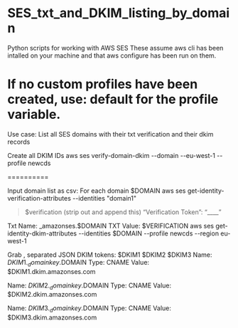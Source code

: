 # SES_txt_and_DKIM_listing_by_domain
Python scripts for working with AWS SES
These assume aws cli has been intalled on your machine and that aws configure has been run on them.

If no custom profiles have been created, use: default for the profile variable.
========
Use case: List all SES domains with their txt verification and their dkim records

Create all DKIM IDs
aws ses verify-domain-dkim --domain --eu-west-1 --profile newcds

==========

Input domain list as csv:
For each domain $DOMAIN 
aws ses get-identity-verification-attributes --identities "domain1"
>$verification (strip out and append this)
“Verification Token”: “____”

Txt Name: _amazonses.$DOMAIN
TXT Value: $VERIFICATION
aws ses get-identity-dkim-attributes --identities $DOMAIN --profile newcds --region eu-west-1
 

Grab , separated JSON DKIM tokens:
$DKIM1
$DKIM2
$DKIM3
Name: $DKIM1._domainkey.$DOMAIN
Type: CNAME
Value: $DKIM1.dkim.amazonses.com

Name: $DKIM2._domainkey.$DOMAIN
Type: CNAME
Value: $DKIM2.dkim.amazonses.com

Name: $DKIM3._domainkey.$DOMAIN
Type: CNAME
Value: $DKIM3.dkim.amazonses.com


